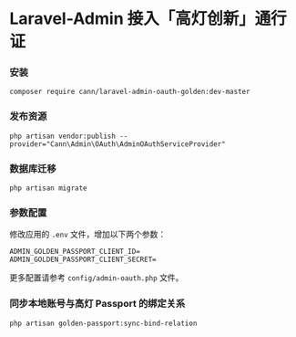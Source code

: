 # Laravel-Admin 接入「高灯创新」通行证

### 安装

```
composer require cann/laravel-admin-oauth-golden:dev-master
```

### 发布资源

```
php artisan vendor:publish --provider="Cann\Admin\OAuth\AdminOAuthServiceProvider"
```

### 数据库迁移

```
php artisan migrate
```

### 参数配置

修改应用的 `.env` 文件，增加以下两个参数：

```
ADMIN_GOLDEN_PASSPORT_CLIENT_ID=
ADMIN_GOLDEN_PASSPORT_CLIENT_SECRET=
```

更多配置请参考 `config/admin-oauth.php` 文件。

### 同步本地账号与高灯 Passport 的绑定关系

```
php artisan golden-passport:sync-bind-relation
```
